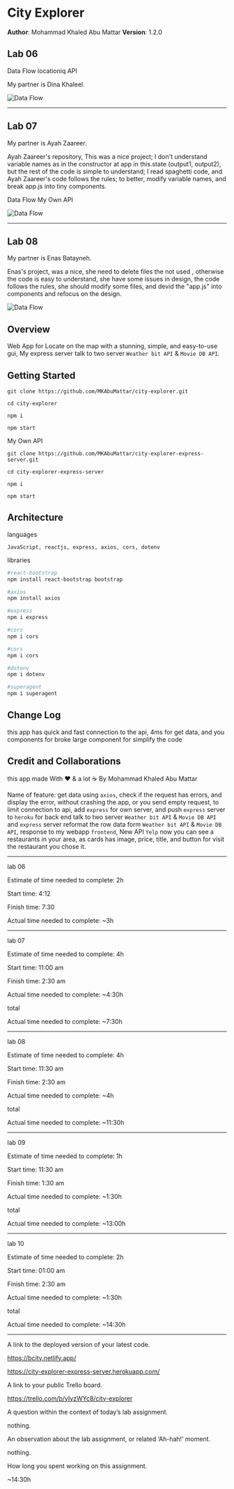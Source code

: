 # City Explorer

**Author**: Mohammad Khaled Abu Mattar
**Version**: 1.2.0

## Lab 06

Data Flow locationiq API

My partner is Dina Khaleel.

![Data Flow](./public/assets/img/dataflow.png "Data Flow")

***

## Lab 07

My partner is Ayah Zaareer.

Ayah Zaareer's repository, This was a nice project; I don't understand variable names as in the constructor at app in this.state (output1, output2), but the rest of the code is simple to understand; I read spaghetti code, and Ayah Zaareer's code follows the rules; to better, modify variable names, and break app.js into tiny components.

Data Flow My Own API

![Data Flow](./public/assets/img/data-flow.png "Data Flow")

***

## Lab 08

My partner is Enas Batayneh.

Enas's project,  was a nice, she need to delete files the not used   , otherwise  the code is easy to understand, she have some issues in design, the code follows the rules, she should modify some files, and devid  the "app.js" into  components and refocus on the design.

![Data Flow](./public/assets/img/data-api.png "Data Flow")

## Overview
<!-- Provide a high level overview of what this application is and why you are building it, beyond the fact that it's an assignment for this class. (i.e. What's your problem domain?) -->

Web App for Locate on the map with a stunning, simple, and easy-to-use gui, My express server talk to two server `Weather bit API` & `Movie DB API`.

## Getting Started
<!-- What are the steps that a user must take in order to build this app on their own machine and get it running? -->

```
git clone https://github.com/MKAbuMattar/city-explorer.git

cd city-explorer

npm i

npm start
```

My Own API

```
git clone https://github.com/MKAbuMattar/city-explorer-express-server.git

cd city-explorer-express-server

npm i

npm start
```

## Architecture
<!-- Provide a detailed description of the application design. What technologies (languages, libraries, etc) you're using, and any other relevant design information. -->

languages

```
JavaScript, reactjs, express, axios, cors, dotenv
```

libraries

```bash
#react-bootstrap
npm install react-bootstrap bootstrap

#axios
npm install axios

#express
npm i express

#cors
npm i cors

#cors
npm i cors

#dotenv
npm i dotenv

#superagent
npm i superagent
```

## Change Log
<!-- Use this area to document the iterative changes made to your application as each feature is successfully implemented. Use time stamps. Here's an example:

01-01-2001 4:59pm - Application now has a fully-functional express server, with a GET route for the location resource. -->

this app has quick and fast connection to the api, 4ms for get data, and you components for broke  large component for simplify the code

## Credit and Collaborations
<!-- Give credit (and a link) to other people or resources that helped you build this application. -->

this app  made With ❤ & a lot ☕ By Mohammad Khaled Abu Mattar

Name of feature: get data using `axios`, check if the request has errors, and display the error, without crashing the app, or you send empty request, to limit connection to api, add `express` for own server, and push `express` server to `heroku` for back end talk to two server `Weather bit API` & `Movie DB API` and `express` server reformat the row data form `Weather bit API` & `Movie DB API`, response to my webapp `frontend`, New API `Yelp` now you can see a restaurants in your area, as cards has image, price, title, and button for visit the restaurant you chose it.

***

lab 06

Estimate of time needed to complete: 2h

Start time: 4:12

Finish time: 7:30

Actual time needed to complete: ~3h

***

lab 07

Estimate of time needed to complete: 4h

Start time: 11:00 am

Finish time: 2:30 am

Actual time needed to complete: ~4:30h

total 

Actual time needed to complete: ~7:30h

***

lab 08

Estimate of time needed to complete: 4h

Start time: 11:30 am

Finish time: 2:30 am

Actual time needed to complete: ~4h

total 

Actual time needed to complete: ~11:30h

***

lab 09

Estimate of time needed to complete: 1h

Start time: 11:30 am

Finish time: 1:30 am

Actual time needed to complete: ~1:30h

total 

Actual time needed to complete: ~13:00h

***

lab 10

Estimate of time needed to complete: 2h

Start time: 01:00 am

Finish time: 2:30 am

Actual time needed to complete: ~1:30h

total 

Actual time needed to complete: ~14:30h

***

A link to the deployed version of your latest code.

https://bcity.netlify.app/

https://city-explorer-express-server.herokuapp.com/

A link to your public Trello board.  

https://trello.com/b/yIyzWYc8/city-explorer

A question within the context of today’s lab assignment.

nothing.

An observation about the lab assignment, or related ‘Ah-hah!’ moment.

nothing.

How long you spent working on this assignment.

~14:30h
